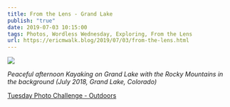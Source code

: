 ```yaml
---
title: From the Lens - Grand Lake
publish: "true"
date: 2019-07-03 10:15:00
tags: Photos, Wordless Wednesday, Exploring, From the Lens
url: https://ericmwalk.blog/2019/07/03/from-the-lens.html
---
```


![](https://ericmwalk.blog/uploads/2021/a37e9c19b0.jpg)

*Peaceful afternoon Kayaking on Grand Lake with the Rocky Mountains in the background (July 2018, Grand Lake, Colorado)*

<a href="https://dutchgoesthephoto.net/2019/07/02/tuesday-photo-challenge-outdoors/">Tuesday Photo Challenge - Outdoors</a>